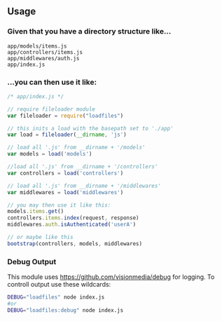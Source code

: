 ## Usage

### Given that you have a directory structure like...
```
app/models/items.js
app/controllers/items.js
app/middlewares/auth.js
app/index.js
```


### ...you can then use it like:
```javascript
/* app/index.js */

// require fileloader module
var fileloader = require("loadfiles")

// this inits a load with the basepath set to './app'
var load = fileloader(__dirname, 'js')

// load all '.js' from __dirname + '/models'
var models = load('models')

//load all '.js' from __dirname + '/controllers'
var controllers = load('controllers')

// load all '.js' from __dirname + '/middlewares'
var middlewares = load('middlewares')

// you may then use it like this:
models.items.get()
controllers.items.index(request, response)
middlewares.auth.isAuthenticated('userA')

// or maybe like this
bootstrap(controllers, models, middlewares)
```

### Debug Output
This module uses <https://github.com/visionmedia/debug> for logging. To controll output use these wildcards:
```bash
DEBUG="loadfiles" node index.js
#or
DEBUG="loadfiles:debug" node index.js
```




